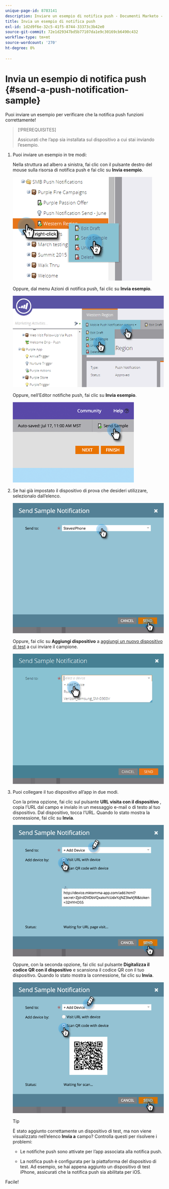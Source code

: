 ```yaml
---
unique-page-id: 8783141
description: Inviare un esempio di notifica push - Documenti Marketo - Documentazione del prodotto
title: Invia un esempio di notifica push
exl-id: 1d2d9f6e-32c5-41f5-8744-33373c3b42e0
source-git-commit: 72e1d29347bd5b77107da1e9c30169cb6490c432
workflow-type: tm+mt
source-wordcount: '270'
ht-degree: 0%

---
```


# Invia un esempio di notifica push {#send-a-push-notification-sample}

Puoi inviare un esempio per verificare che la notifica push funzioni correttamente!

>[!PREREQUISITES]
>
>Assicurati che l’app sia installata sul dispositivo a cui stai inviando l’esempio.

1. Puoi inviare un esempio in tre modi:

   Nella struttura ad albero a sinistra, fai clic con il pulsante destro del mouse sulla risorsa di notifica push e fai clic su **Invia esempio**.

   ![](assets/image2015-7-13-11-3a26-3a15.png)

   Oppure, dal menu Azioni di notifica push, fai clic su **Invia esempio**.

   ![](assets/image2015-7-13-11-3a28-3a37.png)

   Oppure, nell’Editor notifiche push, fai clic su **Invia esempio**.

   ![](assets/image2015-7-20-13-3a29-3a3.png)

1. Se hai già impostato il dispositivo di prova che desideri utilizzare, selezionalo dall’elenco.

   ![](assets/image2015-7-29-8-3a25-3a17.png)

   Oppure, fai clic su **Aggiungi dispositivo** a [aggiungi un nuovo dispositivo di test](/help/marketo/product-docs/mobile-marketing/push-notifications/adding-a-new-test-device.md) a cui inviare il campione.

   ![](assets/image2015-7-13-11-3a34-3a21.png)

1. Puoi collegare il tuo dispositivo all’app in due modi.

   Con la prima opzione, fai clic sul pulsante **URL visita con il dispositivo** , copia l’URL dal campo e invialo in un messaggio e-mail o di testo al tuo dispositivo. Dal dispositivo, tocca l’URL. Quando lo stato mostra la connessione, fai clic su **Invia**.

   ![](assets/image2015-7-29-8-3a29-3a18.png)

   Oppure, con la seconda opzione, fai clic sul pulsante **Digitalizza il codice QR con il dispositivo** e scansiona il codice QR con il tuo dispositivo. Quando lo stato mostra la connessione, fai clic su **Invia**.

   ![](assets/image2015-7-29-8-3a31-3a20.png)

   >[!TIP]
   >
   >È stato aggiunto correttamente un dispositivo di test, ma non viene visualizzato nell’elenco **Invia a** campo? Controlla questi per risolvere i problemi:
   >
   >* Le notifiche push sono attivate per l’app associata alla notifica push.
   >
   >* La notifica push è configurata per la piattaforma del dispositivo di test. Ad esempio, se hai appena aggiunto un dispositivo di test iPhone, assicurati che la notifica push sia abilitata per iOS.


Facile!

